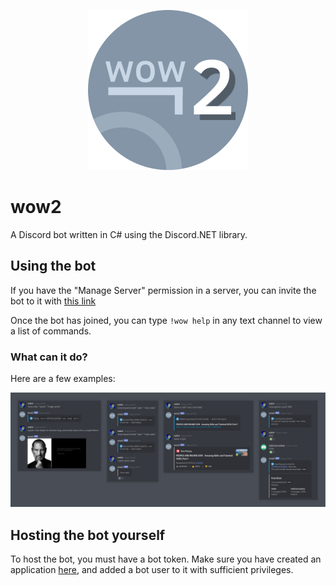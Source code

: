 <p align="center"><img src="res/about/wow2.png"></p>

# wow2
A Discord bot written in C# using the Discord.NET library.

## Using the bot
If you have the "Manage Server" permission in a server, you can invite the bot to it with [this link](https://discord.com/oauth2/authorize?client_id=818156344594792451&permissions=8&scope=bot)

Once the bot has joined, you can type `!wow help` in any text channel to view a list of commands.

### What can it do?
Here are a few examples:

<img src="res/about/examples.png">

## Hosting the bot yourself
To host the bot, you must have a bot token. Make sure you have created an application [here](https://discord.com/developers/applications), and added a bot user to it with sufficient privileges.
